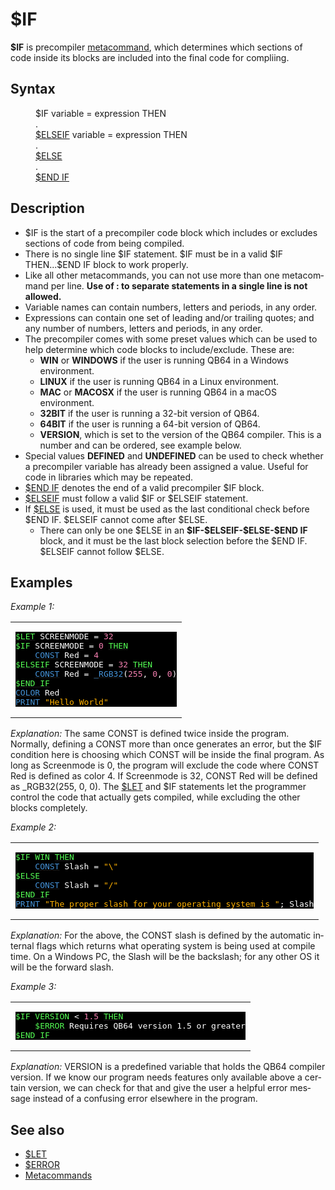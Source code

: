 <style>pre.codeide, pre.outputfixed, .outputcrt0 { background-color: #000 !important; color: #FFF !important; }</style><!DOCTYPE html>
<html class="client-nojs" dir="ltr" lang="en">
<head>
<title>$IF - QB64 Phoenix Edition Wiki</title>
</head>
<body class="mediawiki ltr sitedir-ltr mw-hide-empty-elt ns-0 ns-subject page-_IF rootpage-_IF skin-vector action-view skin-vector-legacy vector-feature-language-in-header-enabled vector-feature-language-in-main-page-header-disabled vector-feature-language-alert-in-sidebar-disabled vector-feature-sticky-header-disabled vector-feature-sticky-header-edit-disabled vector-feature-table-of-contents-disabled vector-feature-visual-enhancement-next-disabled">
<div class="mw-body" id="content" role="main">
<a id="top"></a>
<h1 class="firstHeading mw-first-heading" id="firstHeading"><span class="mw-page-title-main">$IF</span></h1>
<div class="vector-body" id="bodyContent">
<div class="mw-body-content mw-content-ltr" dir="ltr" id="mw-content-text" lang="en"><div class="mw-parser-output"><p><b>$IF</b> is precompiler <a href="Metacommand" title="Metacommand">metacommand</a>, which determines which sections of code inside its blocks are included into the final code for compliing.
</p>
<h2><span class="mw-headline" id="Syntax">Syntax</span></h2>
<dl><dd><a class="mw-selflink selflink">$IF</a> variable = expression THEN</dd>
<dd>.</dd>
<dd><a class="mw-redirect" href="$ELSEIF" title="$ELSEIF">$ELSEIF</a> variable = expression THEN</dd>
<dd>.</dd>
<dd><a class="mw-redirect" href="$ELSE" title="$ELSE">$ELSE</a></dd>
<dd>.</dd>
<dd><a class="mw-redirect" href="$END_IF" title="$END IF">$END IF</a></dd></dl>
<p>
</p>
<h2><span class="mw-headline" id="Description">Description</span></h2>
<ul><li>$IF is the start of a precompiler code block which includes or excludes sections of code from being compiled.</li>
<li>There is no single line $IF statement.  $IF must be in a valid $IF THEN...$END IF block to work properly.</li>
<li>Like all other metacommands, you can not use more than one metacommand per line. <b>Use of : to separate statements in a single line is not allowed.</b></li>
<li>Variable names can contain numbers, letters and periods, in any order.</li>
<li>Expressions can contain one set of leading and/or trailing quotes; and any number of numbers, letters and periods, in any order.</li>
<li>The precompiler comes with some preset values which can be used to help determine which code blocks to include/exclude.  These are:
<ul><li><b>WIN</b> or <b>WINDOWS</b> if the user is running QB64 in a Windows environment.</li>
<li><b>LINUX</b> if the user is running QB64 in a Linux environment.</li>
<li><b>MAC</b> or <b>MACOSX</b> if the user is running QB64 in a macOS environment.</li>
<li><b>32BIT</b> if the user is running a 32-bit version of QB64.</li>
<li><b>64BIT</b> if the user is running a 64-bit version of QB64.</li>
<li><b>VERSION</b>, which is set to the version of the QB64 compiler. This is a number and can be ordered, see example below.</li></ul></li>
<li>Special values <b>DEFINED</b> and <b>UNDEFINED</b> can be used to check whether a precompiler variable has already been assigned a value. Useful for code in libraries which may be repeated.</li>
<li><a class="mw-redirect" href="$END_IF" title="$END IF">$END IF</a> denotes the end of a valid precompiler $IF block.</li>
<li><a class="mw-redirect" href="$ELSEIF" title="$ELSEIF">$ELSEIF</a> must follow a valid $IF or $ELSEIF statement.</li>
<li>If <a class="mw-redirect" href="$ELSE" title="$ELSE">$ELSE</a> is used, it must be used as the last conditional check before $END IF.  $ELSEIF cannot come after $ELSE.
<ul><li>There can only be one $ELSE in an <b>$IF-$ELSEIF-$ELSE-$END IF</b> block, and it must be the last block selection before the $END IF.  $ELSEIF cannot follow $ELSE.</li></ul></li></ul>
<p>
</p>
<h2><span class="mw-headline" id="Examples">Examples</span></h2>
<p><i>Example 1:</i>
</p>
<table cellpadding="15px" width="100%">
<tbody><tr>
<td><pre class="codeide"><a href="$LET" title="$LET"><span style="color:#55FF55;">$LET</span></a> SCREENMODE = <span style="color:#F580B1;">32</span>
<a class="mw-selflink selflink"><span style="color:#55FF55;">$IF</span></a> SCREENMODE = <span style="color:#F580B1;">0</span> <a href="THEN" title="THEN"><span style="color:#55FF55;">THEN</span></a>
    <a href="CONST" title="CONST"><span style="color:#4593D8;">CONST</span></a> Red = <span style="color:#F580B1;">4</span>
<a class="mw-redirect" href="$ELSEIF" title="$ELSEIF"><span style="color:#55FF55;">$ELSEIF</span></a> SCREENMODE = <span style="color:#F580B1;">32</span> <a href="THEN" title="THEN"><span style="color:#55FF55;">THEN</span></a>
    <a href="CONST" title="CONST"><span style="color:#4593D8;">CONST</span></a> Red = <a href="RGB32" title="RGB32"><span style="color:#4593D8;">_RGB32</span></a>(<span style="color:#F580B1;">255</span>, <span style="color:#F580B1;">0</span>, <span style="color:#F580B1;">0</span>)
<a class="mw-redirect" href="$END_IF" title="$END IF"><span style="color:#55FF55;">$END IF</span></a> 
<a href="COLOR" title="COLOR"><span style="color:#4593D8;">COLOR</span></a> Red
<a href="PRINT" title="PRINT"><span style="color:#4593D8;">PRINT</span></a> <span style="color:#FFB100;">"Hello World"</span>
</pre>
</td></tr></tbody></table>
<p><i>Explanation:</i> The same CONST is defined twice inside the program.  Normally, defining a CONST more than once generates an error, but the $IF condition here is choosing which CONST will be inside the final program.
As long as Screenmode is 0, the program will exclude the code where CONST Red is defined as color 4.  If Screenmode is 32, CONST Red will be defined as _RGB32(255, 0, 0).
The <a href="$LET" title="$LET">$LET</a> and $IF statements let the programmer control the code that actually gets compiled, while excluding the other blocks completely.
</p>
<p><i>Example 2:</i>
</p>
<table cellpadding="15px" width="100%">
<tbody><tr>
<td><pre class="codeide"><a class="mw-selflink selflink"><span style="color:#55FF55;">$IF</span></a> <span style="color:#55FF55;">WIN</span> <a href="THEN" title="THEN"><span style="color:#55FF55;">THEN</span></a>
    <a href="CONST" title="CONST"><span style="color:#4593D8;">CONST</span></a> Slash = <span style="color:#FFB100;">"\"</span>
<a class="mw-redirect" href="$ELSE" title="$ELSE"><span style="color:#55FF55;">$ELSE</span></a>
    <a href="CONST" title="CONST"><span style="color:#4593D8;">CONST</span></a> Slash = <span style="color:#FFB100;">"/"</span>
<a class="mw-redirect" href="$END_IF" title="$END IF"><span style="color:#55FF55;">$END IF</span></a> 
<a href="PRINT" title="PRINT"><span style="color:#4593D8;">PRINT</span></a> <span style="color:#FFB100;">"The proper slash for your operating system is "</span>; Slash
</pre>
</td></tr></tbody></table>
<p><i>Explanation:</i> For the above, the CONST slash is defined by the automatic internal flags which returns what operating system is being used at compile time. On a Windows PC, the Slash will be the backslash; for any other OS it will be the forward slash.
</p>
<p><i>Example 3:</i>
</p>
<table cellpadding="15px" width="100%">
<tbody><tr>
<td><pre class="codeide"><a class="mw-selflink selflink"><span style="color:#55FF55;">$IF</span></a> <span style="color:#55FF55;">VERSION</span> &lt; <span style="color:#F580B1;">1.5</span> <a href="THEN" title="THEN"><span style="color:#55FF55;">THEN</span></a>
    <a href="$ERROR" title="$ERROR"><span style="color:#55FF55;">$ERROR</span></a> Requires QB64 version 1.5 or greater
<a class="mw-redirect" href="$END_IF" title="$END IF"><span style="color:#55FF55;">$END IF</span></a> 
</pre>
</td></tr></tbody></table>
<p><i>Explanation:</i> VERSION is a predefined variable that holds the QB64 compiler version. If we know our program needs features only available above a certain version, we can check for that and give the user a helpful error message instead of a confusing error elsewhere in the program.
</p>
<h2><span class="mw-headline" id="See_also">See also</span></h2>
<ul><li><a href="$LET" title="$LET">$LET</a></li>
<li><a href="$ERROR" title="$ERROR">$ERROR</a></li>
<li><a href="Metacommand" title="Metacommand">Metacommands</a></li></ul>
<p>
</p>
<!-- 
NewPP limit report
Cached time: 20240714143711
Cache expiry: 86400
Reduced expiry: false
Complications: [show‐toc]
CPU time usage: 0.044 seconds
Real time usage: 0.057 seconds
Preprocessor visited node count: 290/1000000
Post‐expand include size: 2570/2097152 bytes
Template argument size: 476/2097152 bytes
Highest expansion depth: 4/100
Expensive parser function count: 0/100
Unstrip recursion depth: 0/20
Unstrip post‐expand size: 67/5000000 bytes
-->
<!--
Transclusion expansion time report (%,ms,calls,template)
100.00%   33.646      1 -total
 13.01%    4.379     14 Template:Cm
 11.52%    3.878     14 Template:Text
  9.43%    3.172      1 Template:PageSyntax
  8.68%    2.920      8 Template:Cl
  8.35%    2.810      1 Template:PageDescription
  7.85%    2.642      1 Template:PageSeeAlso
  7.62%    2.563      3 Template:CodeEnd
  7.44%    2.504      1 Template:PageExamples
  7.30%    2.458      3 Template:CodeStart
-->
<!-- Saved in parser cache with key qb64pnix_mw19894-mwmb_:pcache:idhash:154-0!canonical and timestamp 20240714143711 and revision id 8323.
 -->
</div>
</div>
</div>
</div>
</body>
</html>